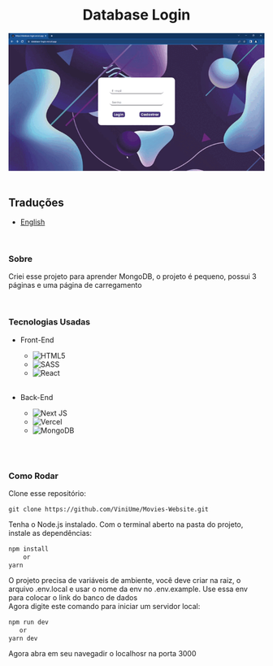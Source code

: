 <h1 align="center">Database Login</h1>
<div align="center">
   <img alt="gif" src="https://github.com/ViniUme/assets/blob/master/login.gif?raw=true">
</div>

<br>

## Traduções
- [English](https://github.com/ViniUme/database-login)

<br>

### Sobre
Criei esse projeto para aprender MongoDB, o projeto é pequeno, possui 3 páginas e uma página de carregamento

<br>

### Tecnologias Usadas

* Front-End
    * ![HTML5](https://img.shields.io/badge/html5-%23E34F26.svg?style=for-the-badge&logo=html5&logoColor=white)
    * ![SASS](https://img.shields.io/badge/SASS-hotpink.svg?style=for-the-badge&logo=SASS&logoColor=white)
    * ![React](https://img.shields.io/badge/react-%2320232a.svg?style=for-the-badge&logo=react&logoColor=%2361DAFB)

    <br>

* Back-End
    * ![Next JS](https://img.shields.io/badge/Next-black?style=for-the-badge&logo=next.js&logoColor=white)
    * ![Vercel](https://img.shields.io/badge/vercel-%23000000.svg?style=for-the-badge&logo=vercel&logoColor=white)
    * ![MongoDB](https://img.shields.io/badge/MongoDB-%234ea94b.svg?style=for-the-badge&logo=mongodb&logoColor=white)

<br><br>

### Como Rodar
Clone esse repositório:

    git clone https://github.com/ViniUme/Movies-Website.git
    
Tenha o Node.js instalado. Com o terminal aberto na pasta do projeto, instale as dependências:

    npm install
        or
    yarn
    
O projeto precisa de variáveis de ambiente, você deve criar na raiz, o arquivo .env.local e usar o nome da env no .env.example. Use essa env para colocar o link do banco de dados
<br>
Agora digite este comando para iniciar um servidor local:

    npm run dev
       or
    yarn dev

Agora abra em seu navegadir o localhosr na porta 3000
